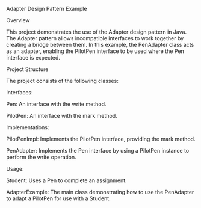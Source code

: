 Adapter Design Pattern Example

Overview

This project demonstrates the use of the Adapter design pattern in Java. The Adapter pattern allows incompatible interfaces to work together by creating a bridge between them. In this example, the PenAdapter class acts as an adapter, enabling the PilotPen interface to be used where the Pen interface is expected.

Project Structure

The project consists of the following classes:

Interfaces:

Pen: An interface with the write method.

PilotPen: An interface with the mark method.

Implementations:

PilotPenImpl: Implements the PilotPen interface, providing the mark method.

PenAdapter: Implements the Pen interface by using a PilotPen instance to perform the write operation.

Usage:

Student: Uses a Pen to complete an assignment.

AdapterExample: The main class demonstrating how to use the PenAdapter to adapt a PilotPen for use with a Student.
